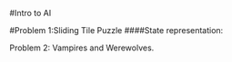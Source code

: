 #Intro to AI

#Problem 1:Sliding Tile Puzzle
####State representation:

Problem 2: Vampires and Werewolves.

